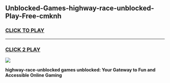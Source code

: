 
## Unblocked-Games-highway-race-unblocked-Play-Free-cmknh
<h3>
<a href="https://premium76.site?title=highway-race-unblocked&ref=23A">CLICK TO PLAY</a></h3>
<hr>

<h3>
<a href="https://premium76.site?title=highway-race-unblocked&ref=23A">CLICK 2 PLAY</a>
  
</h3>

<a href="https://premium76.site?title=highway-race-unblocked&ref=23A"><img src="https://clearcache.store/games.png"></a>


**highway-race-unblocked games unblocked: Your Gateway to Fun and Accessible Online Gaming**
